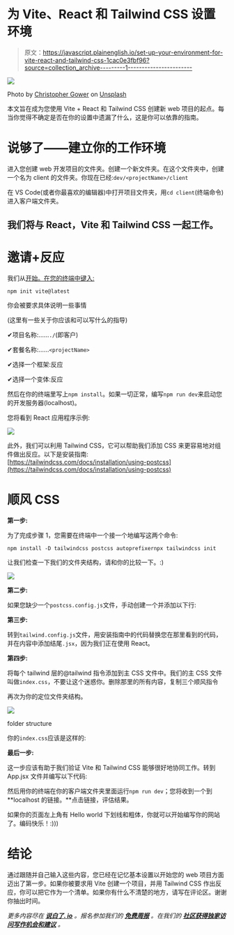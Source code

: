 # 为 Vite、React 和 Tailwind CSS 设置环境

> 原文：<https://javascript.plainenglish.io/set-up-your-environment-for-vite-react-and-tailwind-css-1cac0e3fbf96?source=collection_archive---------1----------------------->

![](img/1f4f77cbbe84adba12311dd7ddacba69.png)

Photo by [Christopher Gower](https://unsplash.com/@cgower?utm_source=medium&utm_medium=referral) on [Unsplash](https://unsplash.com?utm_source=medium&utm_medium=referral)

本文旨在成为您使用 Vite + React 和 Tailwind CSS 创建新 web 项目的起点。每当你觉得不确定是否在你的设置中遗漏了什么，这是你可以依靠的指南。

# 说够了——建立你的工作环境

进入您创建 web 开发项目的文件夹。创建一个新文件夹。在这个文件夹中，创建一个名为 client 的文件夹。你现在已经:`dev/<projectName>/client`

在 VS Code(或者你最喜欢的编辑器)中打开项目文件夹，用`cd client`(终端命令)进入客户端文件夹。

## 我们将与 React，Vite 和 Tailwind CSS 一起工作。

# 邀请+反应

我们从[开始。在您的终端中键入:](https://vitejs.dev/guide/why.html)

```
npm init vite@latest
```

你会被要求具体说明一些事情

(这里有一些关于你应该和可以写什么的指导)

✔项目名称:……`./`(即客户)

✔套餐名称:……`<projectName>`

✔选择一个框架:反应

✔选择一个变体:反应

然后在你的终端里写上`npm install`。如果一切正常，编写`npm run dev`来启动您的开发服务器(localhost)。

您将看到 React 应用程序示例:

![](img/f8c8cbc66724a815799cc25238c1ed3a.png)

此外，我们可以利用 Tailwind CSS，它可以帮助我们添加 CSS 来更容易地对组件做出反应。以下是安装指南:[https://tailwindcss.com/docs/installation/using-postcss](https://tailwindcss.com/docs/installation/using-postcss)

# 顺风 CSS

**第一步:**

为了完成步骤 1，您需要在终端中一个接一个地编写这两个命令:

```
npm install -D tailwindcss postcss autoprefixernpx tailwindcss init
```

让我们检查一下我们的文件夹结构，请和你的比较一下。:)

![](img/16a9c80e73e2ec5f0f1d01c44c81486f.png)

**第二步:**

如果您缺少一个`postcss.config.js`文件，手动创建一个并添加以下行:

**第三步:**

转到`tailwind.config.js`文件，用安装指南中的代码替换您在那里看到的代码，并在内容中添加结尾`.jsx`，因为我们正在使用 React。

**第四步:**

将每个 tailwind 层的@tailwind 指令添加到主 CSS 文件中。我们的主 CSS 文件叫做`index.css`，不要让这个迷惑你。删除那里的所有内容，复制三个顺风指令

再次为你的定位文件夹结构。

![](img/35582f04fdbfc5622837e5fd7832a7d5.png)

folder structure

你的`index.css`应该是这样的:

**最后一步:**

这一步应该有助于我们验证 Vite 和 Tailwind CSS 能够很好地协同工作。转到 App.jsx 文件并编写以下代码:

然后用你的终端在你的客户端文件夹里面运行`npm run dev`；您将收到一个到 **localhost 的链接。**点击链接，评估结果。

如果你的页面左上角有 Hello world 下划线和粗体，你就可以开始编写你的网站了。编码快乐！:)))

# 结论

通过跟随并自己输入这些内容，您已经在记忆基本设置以开始您的 web 项目方面迈出了第一步。如果你被要求用 Vite 创建一个项目，并用 Tailwind CSS 作出反应，你可以把它作为一个清单。如果你有什么不清楚的地方，请写在评论区。谢谢你抽出时间。

*更多内容尽在* [***说白了. io***](http://plainenglish.io/) *。报名参加我们的* [***免费周报***](http://newsletter.plainenglish.io/) *。在我们的* [***社区获得独家访问写作机会和建议***](https://discord.gg/GtDtUAvyhW) *。*